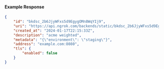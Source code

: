 <!-- Code generated for API Clients. DO NOT EDIT. -->

#### Example Response

```json
{
	"id": "bkdsc_2b6JjyWFxs5d9EgygOMn8WqYIj9",
	"uri": "https://api.ngrok.com/backends/static/bkdsc_2b6JjyWFxs5d9EgygOMn8WqYIj9",
	"created_at": "2024-01-17T22:15:33Z",
	"description": "acme weighted",
	"metadata": "{\"environment\": \"staging\"}",
	"address": "example.com:8080",
	"tls": {
		"enabled": false
	}
}
```
